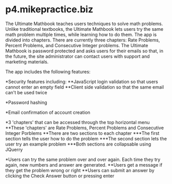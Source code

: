 p4.mikepractice.biz
===================

The Ultimate Mathbook teaches users techniques to solve math problems.  Unlike traditional textbooks, the Ultimate Mathbook lets users try the same math problem multiple times, while learning how to do them.  The app is divided into chapters.  There are currently three chapters: Rate Problems, Percent Problems, and Consecutive Integer problems.  The Ultimate Mathbook is password protected and asks users for their emails so that, in the future, the site administrator can contact users with support and marketing materials.

The app includes the following features:

*Security features including:
	**JavaScript login validation so that users cannot enter an empty field
	**Client side validation so that the same email can't be used twice

*Password hashing

*Email confirmation of account creation

*3 'chapters' that can be accessed through the top horizontal menu
	**These 'chapters' are Rate Problems, Percent Problems and Consecutive Integer Porblems
	**There are two sections to each chapter
		***The first section tells the user how to do the problem
		***The second section lets the user try an example problem
		***Both sections are collapsable using JQuerry

*Users can try the same problem over and over again.  Each time they try again, new numbers and answer are generated.
	**Users get a message if they get the problem wrong or right
	**Users can submit an answer by clicking the Check Answer button or pressing enter